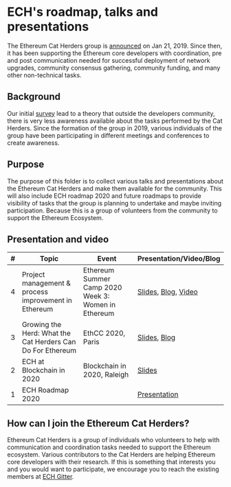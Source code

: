 # ECH's roadmap, talks and presentations

The Ethereum Cat Herders group is [announced](https://medium.com/ethereum-cat-herders/decentralizing-ethereum-project-management-ffff4c09d0ea) on Jan 21, 2019. Since then, it has been supporting the Ethereum core developers with coordination, pre and post communication needed for successful deployment of network upgrades, community consensus gathering, community funding, and many other non-technical tasks. 

## Background

Our initial [survey](https://docs.google.com/forms/d/1e_sK4_KK-3czeU4JFkoPE4Qqbalyg5BrWFhvj2dKXDA/edit) lead to a theory that outside the developers community, there is very less awareness available about the tasks performed by the Cat Herders. Since the formation of the group in 2019, various individuals of the group have been participating in different meetings and conferences to create awareness.


## Purpose 

The purpose of this folder is to collect various talks and presentations about the Ethereum Cat Herders and make them available for the community. This will also include ECH roadmap 2020 and future roadmaps to provide visibility of tasks that the group is planning to undertake and maybe inviting participation. Because this is a group of volunteers from the community to support the Ethereum Ecosystem. 



## Presentation and video


#|       Topic              | Event  | Presentation/Video/Blog  |     
--| -------------------------|--------|--------------------------|
4 |Project management & process improvement in Ethereum | Ethereum Summer Camp 2020 Week 3: Women in Ethereum | [Slides](https://docs.google.com/presentation/d/1d00Vqj7QtBsIYg61x1KcbCVHjGHwWNzHSuACD7KuUPM/edit#slide=id.g6df4b28259_2_86), [Blog](https://medium.com/ethplanet/ethereum-summer-camp-2020-week-3-women-in-ethereum-45aad7201f74), [Video](https://www.youtube.com/watch?v=Ew1RJyhepuo&t=819s)
3	| Growing the Herd: What the Cat Herders Can Do For Ethereum | EthCC 2020, Paris|[Slides](https://drive.google.com/file/d/1YYBlB3tpwkszi0tpyU9YizB1HZxaQzM_/view), [Blog](https://medium.com/ethereum-cat-herders/how-can-we-onboard-newcomers-to-ethereum-better-6794a3314337)|
2	| ECH at Blockchain in 2020| Blockchain in 2020, Raleigh|[Slides](https://docs.google.com/presentation/d/1Pjz8H2i44Oog-pLuArMNb25bMYcYwj7OoteDUAJputs/edit#slide=id.g6df4b28259_2_86)|
1	| ECH Roadmap 2020| | [Presentation](https://docs.google.com/presentation/d/16FL5uuUFLdxpOWz1b8BPuM6vmn1QCa2GWvbcojU8f8k/edit#slide=id.p1)|



## How can I join the Ethereum Cat Herders?

Ethereum Cat Herders is a group of individuals who volunteers to help with communication and coordination tasks needed to support the Ethereum ecosystem. Various contributors to the Cat Herders are helping Ethereum core developers with their research. If this is something that interests you and you would want to participate, we encourage you to reach the existing members at [ECH Gitter](https://gitter.im/ethereum-cat-herders/community).
